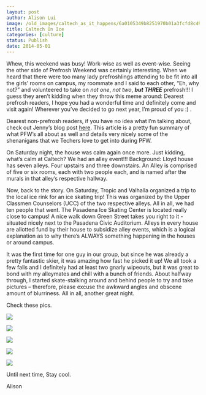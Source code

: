 ```yaml
---
layout: post
author: Alison Lui
image: /old_images/caltech_as_it_happens/6a0105349b8251970b01a3fcfd8c49970b.jpg
title: Caltech On Ice 
categories: [culture]
status: Publish
date: 2014-05-01
---
```


Whew, this weekend was busy! Work-wise as well as event-wise. Seeing the other side of Prefrosh Weekend was certainly interesting. When we heard that there were too many lady prefroshlings attending to be fit into all the girls’ rooms on campus, my roommate and I said to each other, “Eh, why not?” and volunteered to take on *not one*, *not two*, ***but THREE*** prefrosh!!! I guess they aren’t kidding when they throw this meme around:
Dearest prefrosh readers, I hope you had a wonderful time and definitely come and visit again! Wherever you’ve decided to go next year, I’m proud of you :) .

Dearest non-prefrosh readers, if you have no idea what I’m talking about, check out Jenny’s blog post [here](https://caltech.typepad.com/caltech_as_it_happens/2014/04/pfw.html). This article is a pretty fun summary of what PFW’s all about as well and details very nicely some of the shenanigans that we Techers love to get into during PFW.

On Saturday night, the house was calm again once more. Just kidding, what’s calm at Caltech? We had an alley event!!!
Background: Lloyd house has seven alleys. Four upstairs and three downstairs. An Alley is comprised of five or six rooms, each with two people each, and is named after the murals in that alley’s respective hallway.

Now, back to the story. On Saturday, Tropic and Valhalla organized a trip to the local ice rink for an ice skating trip! This was organized by the Upper Classmen Counselors (UCC) of the two respective alleys. All in all, we had ten people that went. The Pasadena Ice Skating Center is located really close to campus! A nice walk down Green Street takes you right to it - situated nicely next to the Pasadena Civic Auditorium. Alleys in every house are allotted fund by their house to subsidize alley events, which is a logical explanation as to why there’s ALWAYS something happening in the houses or around campus.

It was the first time for one guy in our group, but since he was already a pretty fantastic skier, it was amazing how fast he picked it up! We all took a few falls and I definitely had at least two gnarly wipeouts, but it was great to bond with my alleymates and chill with a bunch of friends. About halfway through, I started skate-stalking around and behind people to try and take pictures – therefore, please excuse the awkward angles and obscene amount of blurriness. All in all, another great night.

Check these pics.


![](/old_images/6a0105349b8251970b01a511ad1b1c970c.jpg)

![](/old_images/caltech_as_it_happens/6a0105349b8251970b01a511ad1a8c970c.jpg)

![](/old_images/caltech_as_it_happens/6a0105349b8251970b01a73db83d29970d.jpg)

![](/old_images/caltech_as_it_happens/6a0105349b8251970b01a3fcfd75c8970b.jpg)

![](/old_images/caltech_as_it_happens/6a0105349b8251970b01a73db83e62970d.jpg)

Until next time,
Stay cool.

Alison

